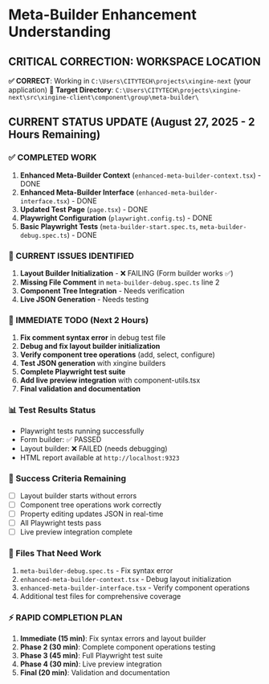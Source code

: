 # Meta-Builder Enhancement Understanding

## CRITICAL CORRECTION: WORKSPACE LOCATION
**✅ CORRECT**: Working in `C:\Users\CITYTECH\projects\xingine-next` (your application)
**📁 Target Directory**: `C:\Users\CITYTECH\projects\xingine-next\src\xingine-client\component\group\meta-builder\`

## CURRENT STATUS UPDATE (August 27, 2025 - 2 Hours Remaining)

### **✅ COMPLETED WORK**
1. **Enhanced Meta-Builder Context** (`enhanced-meta-builder-context.tsx`) - DONE
2. **Enhanced Meta-Builder Interface** (`enhanced-meta-builder-interface.tsx`) - DONE  
3. **Updated Test Page** (`page.tsx`) - DONE
4. **Playwright Configuration** (`playwright.config.ts`) - DONE
5. **Basic Playwright Tests** (`meta-builder-start.spec.ts`, `meta-builder-debug.spec.ts`) - DONE

### **🔧 CURRENT ISSUES IDENTIFIED**
1. **Layout Builder Initialization** - ❌ FAILING (Form builder works ✅)
2. **Missing File Comment** in `meta-builder-debug.spec.ts` line 2
3. **Component Tree Integration** - Needs verification
4. **Live JSON Generation** - Needs testing

### **🚨 IMMEDIATE TODO (Next 2 Hours)**
1. **Fix comment syntax error** in debug test file
2. **Debug and fix layout builder initialization**
3. **Verify component tree operations** (add, select, configure)
4. **Test JSON generation** with xingine builders
5. **Complete Playwright test suite**
6. **Add live preview integration** with component-utils.tsx
7. **Final validation and documentation**

### **📊 Test Results Status**
- Playwright tests running successfully
- Form builder: ✅ PASSED
- Layout builder: ❌ FAILED (needs debugging)
- HTML report available at `http://localhost:9323`

### **🎯 Success Criteria Remaining**
- [ ] Layout builder starts without errors
- [ ] Component tree operations work correctly
- [ ] Property editing updates JSON in real-time
- [ ] All Playwright tests pass
- [ ] Live preview integration complete

### **🔧 Files That Need Work**
1. `meta-builder-debug.spec.ts` - Fix syntax error
2. `enhanced-meta-builder-context.tsx` - Debug layout initialization
3. `enhanced-meta-builder-interface.tsx` - Verify component operations
4. Additional test files for comprehensive coverage

### **⚡ RAPID COMPLETION PLAN**
1. **Immediate (15 min)**: Fix syntax errors and layout builder
2. **Phase 2 (30 min)**: Complete component operations testing
3. **Phase 3 (45 min)**: Full Playwright test suite
4. **Phase 4 (30 min)**: Live preview integration
5. **Final (20 min)**: Validation and documentation

